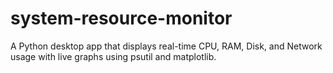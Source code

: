 # system-resource-monitor
A Python desktop app that displays real-time CPU, RAM, Disk, and Network usage with live graphs using psutil and matplotlib.
